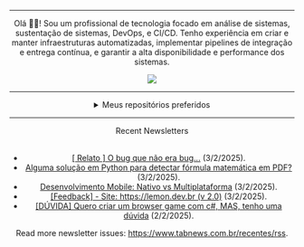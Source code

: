 <div align="center">
<hr>
<p>Olá 👋🏾! Sou um profissional de tecnologia focado em análise de sistemas, sustentação de sistemas, DevOps, e CI/CD. Tenho experiência em criar e manter infraestruturas automatizadas, implementar pipelines de integração e entrega contínua, e garantir a alta disponibilidade e performance dos sistemas.</p>
  <img src="https://media.giphy.com/media/yAGIvCiwPJn5C/giphy.gif">
<hr>
  <details>
  <summary>Meus repositórios preferidos</summary>
  <br />
  Alguns dos meus melhores repositórios:
  <br />
<br />
  <ul><li><a href=https://github.com/KubeNerd/aluratube target="_blank" rel="noopener noreferrer">KubeNerd/aluratube</a> (<b>0</b> ✨ and <b>0</b> 🍴): Aluratube - Desenvolvido durante a imersão React da Alura no final de 2022</li><li><a href=https://github.com/KubeNerd/nlw-ia target="_blank" rel="noopener noreferrer">KubeNerd/nlw-ia</a> (<b>0</b> ✨ and <b>0</b> 🍴): Projeto desenvolvido durante a NLW IA - Usando a API da OPENAI</li><li><a href=https://github.com/KubeNerd/nlw-journey-ia target="_blank" rel="noopener noreferrer">KubeNerd/nlw-journey-ia</a> (<b>0</b> ✨ and <b>0</b> 🍴): NLW IA - Agent de viagens usando python + langchain + GPT</li>
<li>More coming soon :).</li>
</ul>
  </details>
  <hr/>
    <summary>Recent Newsletters</summary>
  <br />
  <ul>
    <li><a href=https://www.tabnews.com.br/Programmer404/relato-o-bug-que-nao-era-bug target="_blank" rel="noopener noreferrer">[  Relato ] O bug que não era bug...</a> (3/2/2025).</li><li><a href=https://www.tabnews.com.br/renanlido/alguma-solucao-em-python-para-detectar-formula-matematica-em-pdf target="_blank" rel="noopener noreferrer">Alguma solução em Python para detectar fórmula matemática em PDF?</a> (3/2/2025).</li><li><a href=https://www.tabnews.com.br/andersonlimadev/desenvolvimento-mobile-nativo-vs-multiplataforma target="_blank" rel="noopener noreferrer">Desenvolvimento Mobile: Nativo vs Multiplataforma</a> (3/2/2025).</li><li><a href=https://www.tabnews.com.br/andersonlimadev/feedback-site-https-lemon-dev-br-v-2-0 target="_blank" rel="noopener noreferrer">[Feedback] - Site: https://lemon.dev.br (v 2.0)</a> (3/2/2025).</li><li><a href=https://www.tabnews.com.br/GustavoFurtadoFatality/duvida-quero-criar-um-browser-game-com-c-mas-tenho-uma-duvida target="_blank" rel="noopener noreferrer">[DÚVIDA] Quero criar um browser game com c#, MAS, tenho uma dúvida</a> (2/2/2025).</li>
  </ul>
<p>Read more newsletter issues: <a href="https://www.tabnews.com.br/recentes/rss">https://www.tabnews.com.br/recentes/rss</a>.</p>
  </details>
